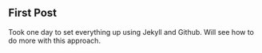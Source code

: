 ## First Post

Took one day to set everything up using Jekyll and Github. Will see how to do more with this approach. 
